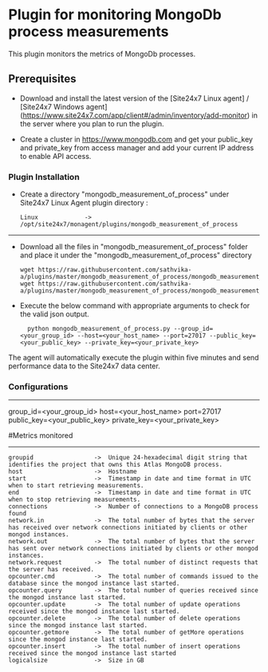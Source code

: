 Plugin for monitoring MongoDb process measurements
==============================================

This plugin monitors the metrics of MongoDb processes.

## Prerequisites

- Download and install the latest version of the [Site24x7 Linux agent] / [Site24x7 Windows agent] (https://www.site24x7.com/app/client#/admin/inventory/add-monitor) in the server where you plan to run the plugin. 
		
- Create a cluster in https://www.mongodb.com and get your public_key and private_key from access manager and add your current IP address to enable API access.

### Plugin Installation

- Create a directory "mongodb_measurement_of_process" under Site24x7 Linux Agent plugin directory : 

      Linux             ->   /opt/site24x7/monagent/plugins/mongodb_measurement_of_process

---
      
- Download all the files in "mongodb_measurement_of_process" folder and place it under the "mongodb_measurement_of_process" directory

	  wget https://raw.githubusercontent.com/sathvika-a/plugins/master/mongodb_measurement_of_process/mongodb_measurement_of_process.py
	  wget https://raw.githubusercontent.com/sathvika-a/plugins/master/mongodb_measurement_of_process/mongodb_measurement_of_process.cfg

- Execute the below command with appropriate arguments to check for the valid json output.  

		python mongodb_measurement_of_process.py --group_id=<your_group_id> --host=<your_host_name> --port=27017 --public_key=<your_public_key> --private_key=<your_private_key>


The agent will automatically execute the plugin within five minutes and send performance data to the Site24x7 data center.


### Configurations
---

group_id=<your_group_id>
host=<your_host_name>
port=27017
public_key=<your_public_key>
private_key=<your_private_key>

#Metrics monitored

---

	groupid                 ->	Unique 24-hexadecimal digit string that identifies the project that owns this Atlas MongoDB process.
	host                    ->	Hostname
	start                   ->	Timestamp in date and time format in UTC when to start retrieving measurements.
	end                     ->	Timestamp in date and time format in UTC when to stop retrieving measurements.
	connections             ->	Number of connections to a MongoDB process found 
	network.in              ->	The total number of bytes that the server has received over network connections initiated by clients or other mongod instances.
	network.out             ->	The total number of bytes that the server has sent over network connections initiated by clients or other mongod instances.
	network.request         ->	The total number of distinct requests that the server has received.
	opcounter.cmd           ->	The total number of commands issued to the database since the mongod instance last started.
	opcounter.query         ->	The total number of queries received since the mongod instance last started.
	opcounter.update        ->	The total number of update operations received since the mongod instance last started.
	opcounter.delete        ->	The total number of delete operations since the mongod instance last started.
	opcounter.getmore       ->	The total number of getMore operations since the mongod instance last started.
	opcounter.insert        ->	The total number of insert operations received since the mongod instance last started
	logicalsize             ->	Size in GB


